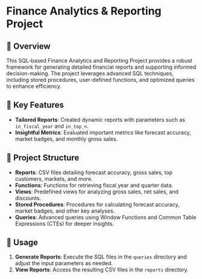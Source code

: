 # Finance Analytics & Reporting Project

## 🚀 Overview

This SQL-based Finance Analytics and Reporting Project provides a robust framework for generating detailed financial reports and supporting informed decision-making. The project leverages advanced SQL techniques, including stored procedures, user-defined functions, and optimized queries to enhance efficiency.

## 🎯 Key Features

- **Tailored Reports**: Created dynamic reports with parameters such as `in_fiscal_year` and `in_top_n`.
- **Insightful Metrics**: Evaluated important metrics like forecast accuracy, market badges, and monthly gross sales.

## 📁 Project Structure

- **Reports**: CSV files detailing forecast accuracy, gross sales, top customers, markets, and more.
- **Functions**: Functions for retrieving fiscal year and quarter data.
- **Views**: Predefined views for analyzing gross sales, net sales, and discounts.
- **Stored Procedures**: Procedures for calculating forecast accuracy, market badges, and other key analyses.
- **Queries**: Advanced queries using Window Functions and Common Table Expressions (CTEs) for deeper insights.

## 🔧 Usage

1. **Generate Reports**: Execute the SQL files in the `queries` directory and adjust the input parameters as needed.
2. **View Reports**: Access the resulting CSV files in the `reports` directory.
